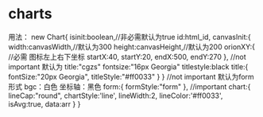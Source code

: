 # charts
用法：
    new Chart{
       isinit:boolean,//非必需默认为true
       id:html_id,
       canvasInit:{
         width:canvasWidth,//默认为300
         height:canvasHeight,//默认为200
         orionXY:{             //必需 图标左上右下坐标
            startX:40,
            startY:20,
            endX:500,
            endY:270
          },
         //not important 默认为 title:"cgzs" fontsize:"16px Georgia" titlestyle:black
         title:{
          fontSize:"20px Georgia",
          titleStyle:"#ff0033"
         }
        }
  //not important 默认为form形式 bgc：白色 坐标轴：黑色
  form:{
      formStyle:"form"
  },
  //important
  chart:{
      lineCap:"round",
      chartStyle:'line',
      lineWidth:2,
      lineColor:'#ff0033',
      isAvg:true,
      data:arr
  }
}
